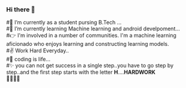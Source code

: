 ### Hi there 👋
#🔭 I’m currently as a student pursing B.Tech ...<br>
#🌱 I’m currently learning Machine learning and android develpoment...<br>
#👉 I'm involved in a number of communities. I'm a machine learning aficionado who enjoys learning and constructing learning models.<br>
#✌  Work Hard Everyday..<br>
#🌟 coding is life... <br>
#✨ you can not get success in a single step..you have to go step by step..and the first step starts with the letter **H**....**HARDWORK**<br>
🤩🤩🎇🎇

<!--
**vidhi-sareen/vidhi-sareen** is a ✨ _special_ ✨ repository because its `README.md` (this file) appears on your GitHub profile.

Here are some ideas to get you started:

- 🔭 I’m currently working on ...
- 🌱 I’m currently learning ...
- 👯 I’m looking to collaborate on ...
- 🤔 I’m looking for help with ...
- 💬 Ask me about ...
- 📫 How to reach me: ...
- 😄 Pronouns: ...
- ⚡ Fun fact: ...
-->
